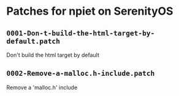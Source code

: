 # Patches for npiet on SerenityOS

## `0001-Don-t-build-the-html-target-by-default.patch`

Don't build the html target by default


## `0002-Remove-a-malloc.h-include.patch`

Remove a 'malloc.h' include


